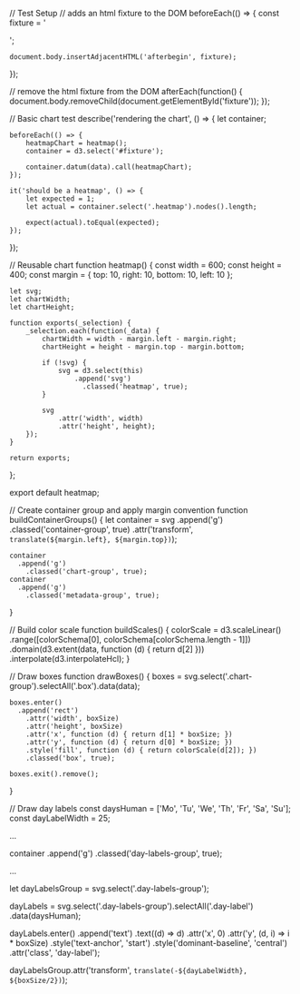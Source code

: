 // Test Setup
// adds an html fixture to the DOM
beforeEach(() => {
    const fixture = '<div id="fixture"></div>';

    document.body.insertAdjacentHTML('afterbegin', fixture);
});

// remove the html fixture from the DOM
afterEach(function() {
    document.body.removeChild(document.getElementById('fixture'));
});

// Basic chart test
describe('rendering the chart', () => {
    let container;

    beforeEach(() => {
        heatmapChart = heatmap();
        container = d3.select('#fixture');

        container.datum(data).call(heatmapChart);
    });

    it('should be a heatmap', () => {
        let expected = 1;
        let actual = container.select('.heatmap').nodes().length;

        expect(actual).toEqual(expected);
    });
});


// Reusable chart
function heatmap() {
    const width = 600;
    const height = 400;
    const margin = {
        top: 10,
        right: 10,
        bottom: 10,
        left: 10
    };

    let svg;
    let chartWidth;
    let chartHeight;

    function exports(_selection) {
        _selection.each(function(_data) {
            chartWidth = width - margin.left - margin.right;
            chartHeight = height - margin.top - margin.bottom;

            if (!svg) {
                svg = d3.select(this)
                    .append('svg')
                      .classed('heatmap', true);
            }

            svg
                .attr('width', width)
                .attr('height', height);
        });
    }

    return exports;
};

export default heatmap;


// Create container group and apply margin convention
function buildContainerGroups() {
    let container = svg
          .append('g')
            .classed('container-group', true)
            .attr('transform', `translate(${margin.left}, ${margin.top})`);

    container
      .append('g')
        .classed('chart-group', true);
    container
      .append('g')
        .classed('metadata-group', true);
}

// Build color scale
function buildScales() {
    colorScale = d3.scaleLinear()
            .range([colorSchema[0], colorSchema[colorSchema.length - 1]])
            .domain(d3.extent(data, function (d) { return d[2] }))
            .interpolate(d3.interpolateHcl);
}

// Draw boxes
function drawBoxes() {
    boxes = svg.select('.chart-group').selectAll('.box').data(data);

    boxes.enter()
      .append('rect')
        .attr('width', boxSize)
        .attr('height', boxSize)
        .attr('x', function (d) { return d[1] * boxSize; })
        .attr('y', function (d) { return d[0] * boxSize; })
        .style('fill', function (d) { return colorScale(d[2]); })
        .classed('box', true);

    boxes.exit().remove();
}


// Draw day labels
const daysHuman = ['Mo', 'Tu', 'We', 'Th', 'Fr', 'Sa', 'Su'];
const dayLabelWidth = 25;

...

container
  .append('g')
    .classed('day-labels-group', true);

...

let dayLabelsGroup = svg.select('.day-labels-group');

dayLabels = svg.select('.day-labels-group').selectAll('.day-label')
    .data(daysHuman);

dayLabels.enter()
  .append('text')
    .text((d) => d)
    .attr('x', 0)
    .attr('y', (d, i) => i * boxSize)
    .style('text-anchor', 'start')
    .style('dominant-baseline', 'central')
    .attr('class', 'day-label');

dayLabelsGroup.attr('transform', `translate(-${dayLabelWidth}, ${boxSize/2})`);


